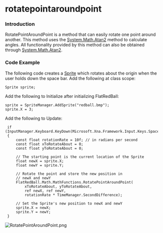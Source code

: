 # rotatepointaroundpoint

### Introduction

RotatePointAroundPoint is a method that can easily rotate one point around another. This method uses the [System.Math.Atan2](http://msdn.microsoft.com/en-us/library/system.math.atan2.aspx) method to calculate angles. All functionality provided by this method can also be obtained through [System.Math.Atan2](http://msdn.microsoft.com/en-us/library/system.math.atan2.aspx).

### Code Example

The following code creates a [Sprite](../../../../../frb/docs/index.php) which rotates about the origin when the user holds down the space bar. Add the following at class scope:

```
Sprite sprite;
```

Add the following to Initialize after initializing FlatRedBall:

```
sprite = SpriteManager.AddSprite("redball.bmp");
sprite.X = 3;
```

Add the following to Update:

```
 if (InputManager.Keyboard.KeyDown(Microsoft.Xna.Framework.Input.Keys.Space))
 {
     const float rotationRate = 10f; // in radians per second
     const float xToRotateAbout = 0;
     const float yToRotateAbout = 0;

     // The starting point is the current location of the Sprite
     float newX = sprite.X;
     float newY = sprite.Y;

     // Rotate the point and store the new position in 
     // newX and newY
     FlatRedBall.Math.MathFunctions.RotatePointAroundPoint(
         xToRotateAbout, yToRotateAbout, 
         ref newX, ref newY, 
         rotationRate * TimeManager.SecondDifference);

     // Set the Sprite's new position to newX and newY
     sprite.X = newX;
     sprite.Y = newY;
 }
```

![RotatePointAroundPoint.png](../../../../../media/migrated_media-RotatePointAroundPoint.png)
